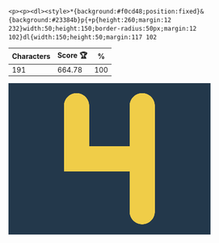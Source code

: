 `<p><p><dl><style>*{background:#f0cd48;position:fixed}&{background:#23384b}p{+p{height:260;margin:12 232}width:50;height:150;border-radius:50px;margin:12 102}dl{width:150;height:50;margin:117 102`

| Characters | Score 🏆 | %   |
| ---------- | -------- | --- |
| 191        | 664.78   | 100 |

![](/2025/Jul2025/31/20250731.png)
